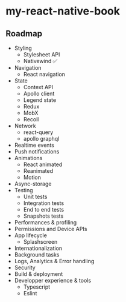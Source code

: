 # my-react-native-book

## Roadmap

- Styling
  - Stylesheet API
  - Nativewind ✅
- Navigation
  - React navigation
- State
  - Context API
  - Apollo client
  - Legend state
  - Redux
  - MobX
  - Recoil
- Network
  - react-query
  - apollo graphql
- Realtime events
- Push notifications
- Animations
  - React animated
  - Reanimated
  - Motion
- Async-storage
- Testing
  - Unit tests
  - Integration tests
  - End to end tests
  - Snapshots tests
- Performances & profiling
- Permissions and Device APIs
- App lifecycle
  - Splashscreen
- Internationalization
- Background tasks
- Logs, Analytics & Error handling
- Security
- Build & deployment
- Developper experience & tools
  - Typescript
  - Eslint
